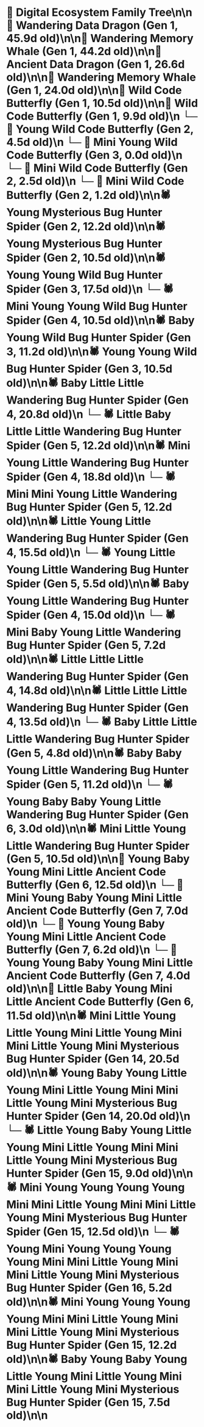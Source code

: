 # 🌳 Digital Ecosystem Family Tree\n\n🐉 Wandering Data Dragon (Gen 1, 45.9d old)\n\n🐋 Wandering Memory Whale (Gen 1, 44.2d old)\n\n🐉 Ancient Data Dragon (Gen 1, 26.6d old)\n\n🐋 Wandering Memory Whale (Gen 1, 24.0d old)\n\n🦋 Wild Code Butterfly (Gen 1, 10.5d old)\n\n🦋 Wild Code Butterfly (Gen 1, 9.9d old)\n  └─ 🦋 Young Wild Code Butterfly (Gen 2, 4.5d old)\n    └─ 🦋 Mini Young Wild Code Butterfly (Gen 3, 0.0d old)\n  └─ 🦋 Mini Wild Code Butterfly (Gen 2, 2.5d old)\n  └─ 🦋 Mini Wild Code Butterfly (Gen 2, 1.2d old)\n\n🕷️ Young Mysterious Bug Hunter Spider (Gen 2, 12.2d old)\n\n🕷️ Young Mysterious Bug Hunter Spider (Gen 2, 10.5d old)\n\n🕷️ Young Young Wild Bug Hunter Spider (Gen 3, 17.5d old)\n  └─ 🕷️ Mini Young Young Wild Bug Hunter Spider (Gen 4, 10.5d old)\n\n🕷️ Baby Young Wild Bug Hunter Spider (Gen 3, 11.2d old)\n\n🕷️ Young Young Wild Bug Hunter Spider (Gen 3, 10.5d old)\n\n🕷️ Baby Little Little Wandering Bug Hunter Spider (Gen 4, 20.8d old)\n  └─ 🕷️ Little Baby Little Little Wandering Bug Hunter Spider (Gen 5, 12.2d old)\n\n🕷️ Mini Young Little Wandering Bug Hunter Spider (Gen 4, 18.8d old)\n  └─ 🕷️ Mini Mini Young Little Wandering Bug Hunter Spider (Gen 5, 12.2d old)\n\n🕷️ Little Young Little Wandering Bug Hunter Spider (Gen 4, 15.5d old)\n  └─ 🕷️ Young Little Young Little Wandering Bug Hunter Spider (Gen 5, 5.5d old)\n\n🕷️ Baby Young Little Wandering Bug Hunter Spider (Gen 4, 15.0d old)\n  └─ 🕷️ Mini Baby Young Little Wandering Bug Hunter Spider (Gen 5, 7.2d old)\n\n🕷️ Little Little Little Wandering Bug Hunter Spider (Gen 4, 14.8d old)\n\n🕷️ Little Little Little Wandering Bug Hunter Spider (Gen 4, 13.5d old)\n  └─ 🕷️ Baby Little Little Little Wandering Bug Hunter Spider (Gen 5, 4.8d old)\n\n🕷️ Baby Baby Young Little Wandering Bug Hunter Spider (Gen 5, 11.2d old)\n  └─ 🕷️ Young Baby Baby Young Little Wandering Bug Hunter Spider (Gen 6, 3.0d old)\n\n🕷️ Mini Little Young Little Wandering Bug Hunter Spider (Gen 5, 10.5d old)\n\n🦋 Young Baby Young Mini Little Ancient Code Butterfly (Gen 6, 12.5d old)\n  └─ 🦋 Mini Young Baby Young Mini Little Ancient Code Butterfly (Gen 7, 7.0d old)\n  └─ 🦋 Young Young Baby Young Mini Little Ancient Code Butterfly (Gen 7, 6.2d old)\n  └─ 🦋 Young Young Baby Young Mini Little Ancient Code Butterfly (Gen 7, 4.0d old)\n\n🦋 Little Baby Young Mini Little Ancient Code Butterfly (Gen 6, 11.5d old)\n\n🕷️ Mini Little Young Little Young Mini Little Young Mini Mini Little Young Mini Mysterious Bug Hunter Spider (Gen 14, 20.5d old)\n\n🕷️ Young Baby Young Little Young Mini Little Young Mini Mini Little Young Mini Mysterious Bug Hunter Spider (Gen 14, 20.0d old)\n  └─ 🕷️ Little Young Baby Young Little Young Mini Little Young Mini Mini Little Young Mini Mysterious Bug Hunter Spider (Gen 15, 9.0d old)\n\n🕷️ Mini Young Young Young Young Mini Mini Little Young Mini Mini Little Young Mini Mysterious Bug Hunter Spider (Gen 15, 12.5d old)\n  └─ 🕷️ Young Mini Young Young Young Young Mini Mini Little Young Mini Mini Little Young Mini Mysterious Bug Hunter Spider (Gen 16, 5.2d old)\n\n🕷️ Mini Young Young Young Young Mini Mini Little Young Mini Mini Little Young Mini Mysterious Bug Hunter Spider (Gen 15, 12.2d old)\n\n🕷️ Baby Young Baby Young Little Young Mini Little Young Mini Mini Little Young Mini Mysterious Bug Hunter Spider (Gen 15, 7.5d old)\n\n